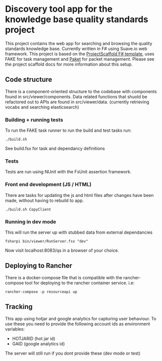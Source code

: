 # Discovery tool app for the knowledge base quality standards project

This project contains the web app for searching and browsing the quality standards knowledge base.  Currently written in F# using Suave.io web framework. This project is based on the [ProjectScaffold F# template](http://fsprojects.github.io/ProjectScaffold/), uses FAKE for task management and [Paket](http://fsprojects.github.io/Paket/) for packet management.  Please see the project scaffold docs for more information about this setup.

## Code structure
There is a component-oriented structure to the codebase with components found in src/viewer/components.  Data related functions that shuold be refactored out to APIs are found in src/viewer/data.   (currently retrieving vocabs and searching elasticsearch)


### Building + running tests
To run the FAKE task runner to run the build and test tasks run:
```
./build.sh
```
See build.fsx for task and dependancy definitions

### Tests
Tests are run using NUnit with the FsUnit assertion framework.

### Front end development (JS / HTML)

There are tasks for updating the js and html files after changes have been made, without having to rebuild to app.
```
./build.sh CopyClient
```

### Running in dev mode

This will run the server up with stubbed data from external dependancies

```
fsharpi bin/viewer/RunServer.fsx "dev"
```

Now visit localhost:8083/qs in a browser of your choice.


## Deploying to Rancher
There is a docker-compose file that is compatible with the rancher-compose tool for deploying to the rancher container service.
i.e:
```
rancher-compose -p resourceapi up
```

## Tracking
This app using hotjar and google analytics for capturing user behaviour.  To use these you need to provide the following account ids as environment variables:

* HOTJARID (hot jar id)
* GAID (google analytics id)

The server will still run if you dont provide these (dev mode or test)


